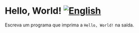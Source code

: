 # Hello, World! [![English](https://github.com/daltonserey/FlagKit/raw/master/Assets/PNG/US.png)](hello.md)

Escreva um programa que imprima a `Hello, World!` na saída.
